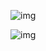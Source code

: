 ![img](https://pic2.zhimg.com/v2-d2955a0036c472f83c5ecd12a4de00e1_b.jpg)





![img](https://p1-jj.byteimg.com/tos-cn-i-t2oaga2asx/gold-user-assets/2020/5/3/171d878394f6688c~tplv-t2oaga2asx-zoom-in-crop-mark:1304:0:0:0.awebp)